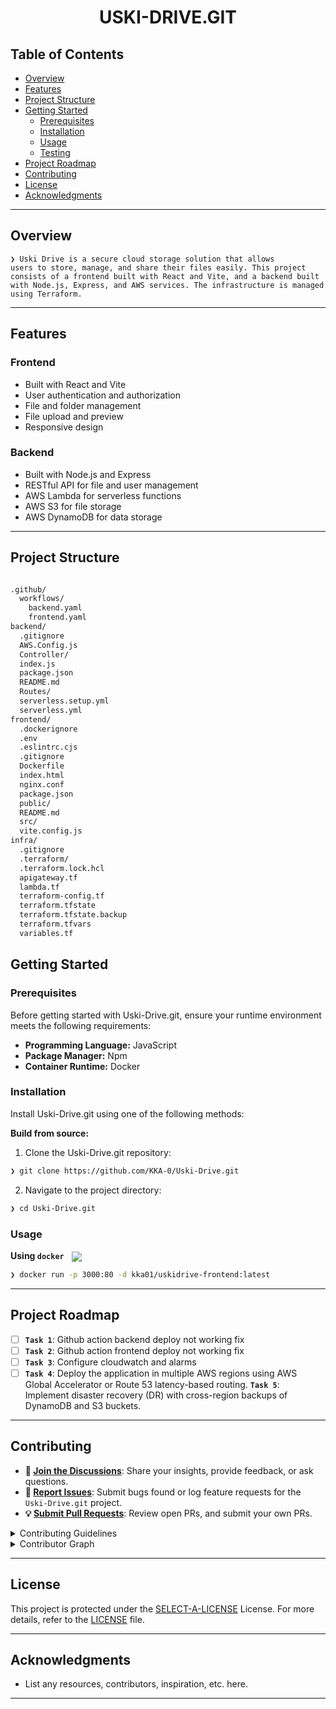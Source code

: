 <p align="center"><h1 align="center">USKI-DRIVE.GIT</h1></p>

##  Table of Contents

- [ Overview](#-overview)
- [ Features](#-features)
- [ Project Structure](#-project-structure)
- [ Getting Started](#-getting-started)
  - [ Prerequisites](#-prerequisites)
  - [ Installation](#-installation)
  - [ Usage](#-usage)
  - [ Testing](#-testing)
- [ Project Roadmap](#-project-roadmap)
- [ Contributing](#-contributing)
- [ License](#-license)
- [ Acknowledgments](#-acknowledgments)

---

##  Overview

<code>❯ Uski Drive is a secure cloud storage solution that allows users to store, manage, and share their files easily. This project consists of a frontend built with React and Vite, and a backend built with Node.js, Express, and AWS services. The infrastructure is managed using Terraform. </code>

---

##  Features

### Frontend
- Built with React and Vite
- User authentication and authorization
- File and folder management
- File upload and preview
- Responsive design
### Backend
- Built with Node.js and Express
- RESTful API for file and user management
- AWS Lambda for serverless functions
- AWS S3 for file storage
- AWS DynamoDB for data storage

---

##  Project Structure

```sh

.github/
  workflows/
    backend.yaml
    frontend.yaml
backend/
  .gitignore
  AWS.Config.js
  Controller/
  index.js
  package.json
  README.md
  Routes/
  serverless.setup.yml
  serverless.yml
frontend/
  .dockerignore
  .env
  .eslintrc.cjs
  .gitignore
  Dockerfile
  index.html
  nginx.conf
  package.json
  public/
  README.md
  src/
  vite.config.js
infra/
  .gitignore
  .terraform/
  .terraform.lock.hcl
  apigateway.tf
  lambda.tf
  terraform-config.tf
  terraform.tfstate
  terraform.tfstate.backup
  terraform.tfvars
  variables.tf
```

##  Getting Started

###  Prerequisites

Before getting started with Uski-Drive.git, ensure your runtime environment meets the following requirements:

- **Programming Language:** JavaScript
- **Package Manager:** Npm
- **Container Runtime:** Docker


###  Installation

Install Uski-Drive.git using one of the following methods:

**Build from source:**

1. Clone the Uski-Drive.git repository:
```sh
❯ git clone https://github.com/KKA-0/Uski-Drive.git
```

2. Navigate to the project directory:
```sh
❯ cd Uski-Drive.git
```



###  Usage

**Using `docker`** &nbsp; [<img align="center" src="https://img.shields.io/badge/Docker-2CA5E0.svg?style={badge_style}&logo=docker&logoColor=white" />](https://www.docker.com/)

```sh
❯ docker run -p 3000:80 -d kka01/uskidrive-frontend:latest 
```

---
##  Project Roadmap
- [ ] **`Task 1`**: Github action backend deploy not working fix
- [ ] **`Task 2`**: Github action frontend deploy not working fix
- [ ] **`Task 3`**: Configure cloudwatch and alarms
- [ ] **`Task 4`**: Deploy the application in multiple AWS regions using AWS Global Accelerator or Route 53
latency-based routing.
**`Task 5`**: Implement disaster recovery (DR) with cross-region backups of DynamoDB and S3 buckets.
---


##  Contributing

- **💬 [Join the Discussions](https://github.com/KKA-0/Uski-Drive.git/discussions)**: Share your insights, provide feedback, or ask questions.
- **🐛 [Report Issues](https://github.com/KKA-0/Uski-Drive.git/issues)**: Submit bugs found or log feature requests for the `Uski-Drive.git` project.
- **💡 [Submit Pull Requests](https://github.com/KKA-0/Uski-Drive.git/blob/main/CONTRIBUTING.md)**: Review open PRs, and submit your own PRs.

<details closed>
<summary>Contributing Guidelines</summary>

1. **Fork the Repository**: Start by forking the project repository to your github account.
2. **Clone Locally**: Clone the forked repository to your local machine using a git client.
   ```sh
   git clone https://github.com/KKA-0/Uski-Drive.git
   ```
3. **Create a New Branch**: Always work on a new branch, giving it a descriptive name.
   ```sh
   git checkout -b new-feature-x
   ```
4. **Make Your Changes**: Develop and test your changes locally.
5. **Commit Your Changes**: Commit with a clear message describing your updates.
   ```sh
   git commit -m 'Implemented new feature x.'
   ```
6. **Push to github**: Push the changes to your forked repository.
   ```sh
   git push origin new-feature-x
   ```
7. **Submit a Pull Request**: Create a PR against the original project repository. Clearly describe the changes and their motivations.
8. **Review**: Once your PR is reviewed and approved, it will be merged into the main branch. Congratulations on your contribution!
</details>

<details closed>
<summary>Contributor Graph</summary>
<br>
<p align="left">
   <a href="https://github.com{/KKA-0/Uski-Drive.git/}graphs/contributors">
      <img src="https://contrib.rocks/image?repo=KKA-0/Uski-Drive.git">
   </a>
</p>
</details>

---

##  License

This project is protected under the [SELECT-A-LICENSE](https://choosealicense.com/licenses) License. For more details, refer to the [LICENSE](https://choosealicense.com/licenses/) file.

---

##  Acknowledgments

- List any resources, contributors, inspiration, etc. here.

---

